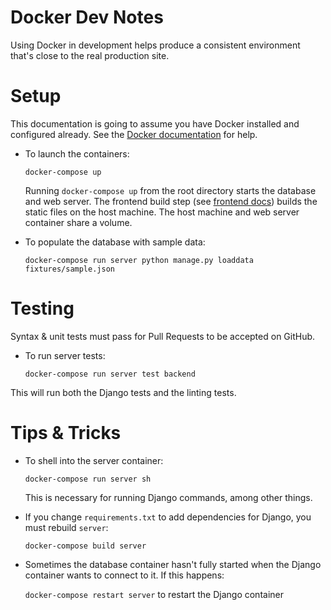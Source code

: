 Docker Dev Notes
================

Using Docker in development helps produce a consistent environment that's close
to the real production site.

Setup
=====

This documentation is going to assume you have Docker installed and configured
already. See the [Docker documentation][docker-docs] for help.

[docker-docs]: https://docs.docker.com/

* To launch the containers:

  `docker-compose up`

  Running `docker-compose up` from the root directory starts the database and
  web server. The frontend build step (see [frontend docs](../docs/frontend.md))
  builds the static files on the host machine. The host machine and web server
  container share a volume.

* To populate the database with sample data:

  `docker-compose run server python manage.py loaddata fixtures/sample.json`

Testing
=======

Syntax & unit tests must pass for Pull Requests to be accepted on GitHub.

* To run server tests:

  `docker-compose run server test backend`

This will run both the Django tests and the linting tests.


Tips & Tricks
=============

* To shell into the server container:

  `docker-compose run server sh`

  This is necessary for running Django commands, among other things.

* If you change `requirements.txt` to add dependencies for Django, you must rebuild `server`:

  `docker-compose build server`

* Sometimes the database container hasn't fully started when the Django container wants to connect to it. If this happens:

  `docker-compose restart server` to restart the Django container
